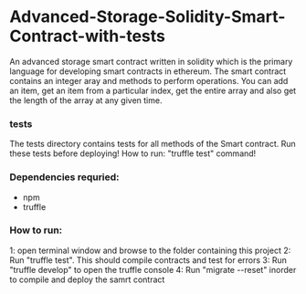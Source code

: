 # Advanced-Storage-Solidity-Smart-Contract-with-tests

An advanced storage smart contract written in solidity which is the primary language for developing smart contracts in ethereum.
The smart contract contains an integer aray and methods to perform operations. You can add an item,
get an item from a particular index, get the entire array and also get the length of the array at any given time.


### tests
The tests directory contains tests for all methods of the Smart contract. Run these tests before deploying! 
How to run: "truffle test" command!

### Dependencies requried:
- npm
- truffle

### How to run:
1: open terminal window and browse to the folder containing this project
2: Run "truffle test". This should compile contracts and test for errors
3: Run "truffle develop" to open the truffle console
4: Run "migrate --reset" inorder to compile and deploy the samrt contract

